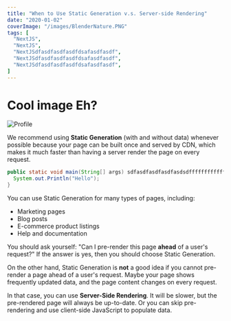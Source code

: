 ```yaml
---
title: "When to Use Static Generation v.s. Server-side Rendering"
date: "2020-01-02"
coverImage: "/images/BlenderNature.PNG"
tags: [
  "NextJS",
  "NextJS",
  "NextJSdfasdfasdfasdfdsafasdfasdf",
  "NextJSdfasdfasdfasdfdsafasdfasdf",
  "NextJSdfasdfasdfasdfdsafasdfasdf",
]
---
```


# Cool image Eh?

![](../images/BlenderNature.PNG "Profile")

We recommend using **Static Generation** (with and without data) whenever possible because your page can be built once and served by CDN, which makes it much faster than having a server render the page on every request.

```java
public static void main(String[] args) sdfasdfasdfasdfasdsdffffffffffffffffdsfdfasdfa {
  System.out.Println("Hello");
}
```

You can use Static Generation for many types of pages, including:
* Marketing pages
* Blog posts
* E-commerce product listings
* Help and documentation

You should ask yourself: "Can I pre-render this page **ahead** of a user's request?" If the answer is yes, then you should choose Static Generation.

On the other hand, Static Generation is **not** a good idea if you cannot pre-render a page ahead of a user's request. Maybe your page shows frequently updated data, and the page content changes on every request.

In that case, you can use **Server-Side Rendering**. It will be slower, but the pre-rendered page will always be up-to-date. Or you can skip pre-rendering and use client-side JavaScript to populate data.


